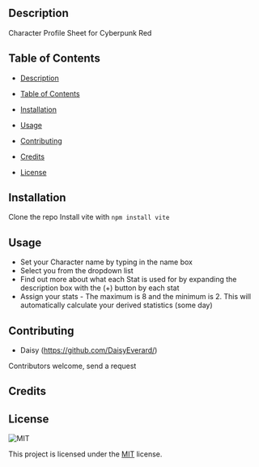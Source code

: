 

## Description

Character Profile Sheet for Cyberpunk Red

<!-- [Link to deployed site]() -->


## Table of Contents

- [Description](#description)

- [Table of Contents](#table-of-contents)

- [Installation](#installation)

- [Usage](#usage)

- [Contributing](#contributing)

- [Credits](#credits)

- [License](#license)


## Installation

Clone the repo
Install vite with `npm install vite`


## Usage

- Set your Character name by typing in the name box
- Select you from the dropdown list
- Find out more about what each Stat is used for by expanding the description box with the (+) button by each stat
- Assign your stats - The maximum is 8 and the minimum is 2. 
This will automatically calculate your derived statistics (some day)


## Contributing

* Daisy (https://github.com/DaisyEverard/)

Contributors welcome, send a request

## Credits

## License

![MIT](https://img.shields.io/badge/License-MIT-brightgreen.svg)

This project is licensed under the [MIT](https://opensource.org/licenses/MIT) license.

